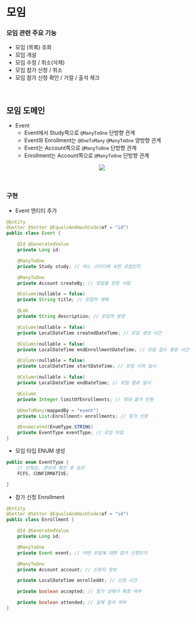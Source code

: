 # 모임

### 모임 관련 주요 기능
- 모임 (목록) 조회
- 모임 개설
- 모임 수정 / 취소(삭제)
- 모임 참가 신청 / 취소
- 모임 참가 신청 확인 / 거절 / 출석 체크
<br>

## 모임 도메인
- Event
    * Event에서 Study쪽으로 `@ManyToOne` 단방향 관계
    * Event와 Enrollment는 `@OneToMany` `@ManyToOne` 양방향 관계
    * Event는 Account쪽으로 `@ManyToOne` 단방향 관계
    * Enrollment는 Account쪽으로 `@ManyToOne` 단방향 관계
<p align="center"><img src = "https://github.com/qlalzl9/TIL/blob/master/Spring_SpringBoot/img/meeting_1.jpg"></p>

<br>

### 구현
- Event 엔티티 추가
```java
@Entity
@Getter @Setter @EqualsAndHashCode(of = "id")
public class Event {

    @Id @GeneratedValue
    private Long id;

    @ManyToOne
    private Study study; // 어느 스터디에 속한 모임인지

    @ManyToOne
    private Account createBy; // 모임을 만든 사람

    @Column(nullable = false)
    private String title; // 모임의 제목

    @Lob
    private String description; // 모임의 본문

    @Column(nullable = false)
    private LocalDateTime createdDateTime; // 모임 생성 시간

    @Column(nullable = false)
    private LocalDateTime endEnrollmentDateTime; // 모임 접수 종료 시간

    @Column(nullable = false)
    private LocalDateTime startDateTime; // 모임 시작 일시

    @Column(nullable = false)
    private LocalDateTime endDateTime; // 모임 종료 일시

    @Column
    private Integer limitOfEnrollments; // 최대 참가 인원

    @OneToMany(mappedBy = "event")
    private List<Enrollment> enrollments; // 참가 신청

    @Enumerated(EnumType.STRING)
    private EventType eventType; // 모임 타입
}
```
- 모임 타입 ENUM 생성
```java
public enum EventType {
    // 선착순, 관리자 확인 후 승인
    FCFS, CONFIRMATIVE;

}
```
- 참가 신청 Enrollment
```java
@Entity
@Getter @Setter @EqualsAndHashCode(of = "id")
public class Enrollment {

    @Id @GeneratedValue
    private Long id;

    @ManyToOne
    private Event event; // 어떤 모임에 대한 참가 신청인지 

    @ManyToOne
    private Account account; // 신청자 정보

    private LocalDateTime enrolledAt; // 신청 시간

    private boolean accepted; // 참가 상태가 확정 여부

    private boolean attended; // 실제 참석 여부
}
```
<br>
